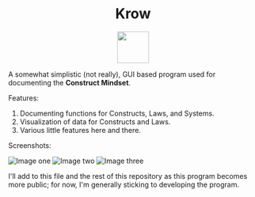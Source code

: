<h1 align="center">Krow</h1>
<a href="https://github.com/Zeale/Krow"><p align="center"><img width="64px" height="64px" src="https://github.com/Zeale/Krow/blob/master/resources/krow/zeale/Kr%C3%B6w_hd.png"></img></p></a>


A somewhat simplistic (not really), GUI based program used for documenting the **Construct Mindset**.

Features:
   1. Documenting functions for Constructs, Laws, and Systems.
   2. Visualization of data for Constructs and Laws.
   3. Various little features here and there.
   
Screenshots:

![Image one](https://cloud.githubusercontent.com/assets/23391923/25060157/98b49d68-215c-11e7-9679-97ff82da3675.PNG)
![Image two](https://cloud.githubusercontent.com/assets/23391923/25060163/b5228898-215c-11e7-98b9-6afc493b9295.PNG)
![Image three](https://cloud.githubusercontent.com/assets/23391923/25060172/dbdbac80-215c-11e7-8e52-be5a1a901a3a.PNG)

I'll add to this file and the rest of this repository as this program becomes more public; for now, I'm generally sticking to developing the program.
